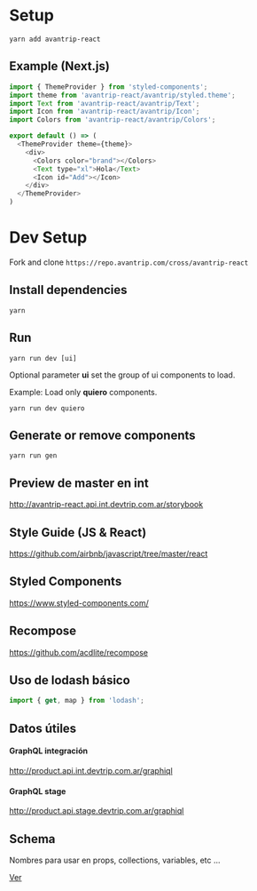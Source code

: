 # Setup
`yarn add avantrip-react`

## Example (Next.js)

```javascript
import { ThemeProvider } from 'styled-components';
import theme from 'avantrip-react/avantrip/styled.theme';
import Text from 'avantrip-react/avantrip/Text';
import Icon from 'avantrip-react/avantrip/Icon';
import Colors from 'avantrip-react/avantrip/Colors';

export default () => (
  <ThemeProvider theme={theme}>
    <div>
      <Colors color="brand"></Colors>
      <Text type="xl">Hola</Text>
      <Icon id="Add"></Icon>
    </div>
  </ThemeProvider>
)
```

# Dev Setup
Fork and clone `https://repo.avantrip.com/cross/avantrip-react`

## Install dependencies
`yarn`

## Run
`yarn run dev [ui]`

Optional parameter **ui** set the group of ui components to load.

Example: Load only **quiero** components.

`yarn run dev quiero`

## Generate or remove components
`yarn run gen`

## Preview de master en int
http://avantrip-react.api.int.devtrip.com.ar/storybook

## Style Guide (JS & React)
https://github.com/airbnb/javascript/tree/master/react

## Styled Components
https://www.styled-components.com/

## Recompose
https://github.com/acdlite/recompose


## Uso de lodash básico
```javascript
import { get, map } from 'lodash';
```

## Datos útiles

#### GraphQL integración
http://product.api.int.devtrip.com.ar/graphiql

#### GraphQL stage
http://product.api.stage.devtrip.com.ar/graphiql


## Schema
Nombres para usar en props, collections, variables, etc ...

[Ver](/SCHEMA.md)
